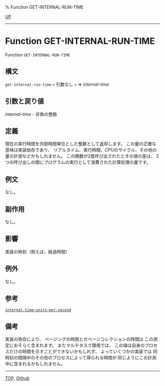 % Function GET-INTERNAL-RUN-TIME

[UP](25.2.html)  

---

# Function **GET-INTERNAL-RUN-TIME**


Function `GET-INTERNAL-RUN-TIME`


## 構文

`get-internal-run-time` `<` 引数なし `>` => *internal-time*


## 引数と戻り値

*internal-time* - 非負の整数


## 定義

現在の実行時間を内部時間単位とした整数として返却します。
この量の正確な意味は実装依存であり、
リアルタイム、実行時間、CPUのサイクル、その他の量の計測などかもしれません。
この関数が2度呼び出されたときの値の差は、
2つの呼び出しの間にプログラムの実行として浪費された計算処理の量です。


## 例文

なし。


## 副作用

なし。


## 影響

実装の時刻（例えば、経過時間）


## 例外

なし。


## 参考

[`internal-time-units-per-second`](25.2.internal-time-units-per-second.html)


## 備考

実装の依存により、
ページングの時間とガベージコレクションの時間は
この測定におそらく含まれます。
またマルチタスク環境では、
この値は自身のプロセスだけの時間を示すことができないかもしれず、
よっていくつかの実装では
同時刻の間隔中のその他のプロセスによって得られる時間が
同じようにこの計測中に含まれるかもしれません。


---
[TOP](index.html),  [Github](https://github.com/nptcl/npt-japanese)

